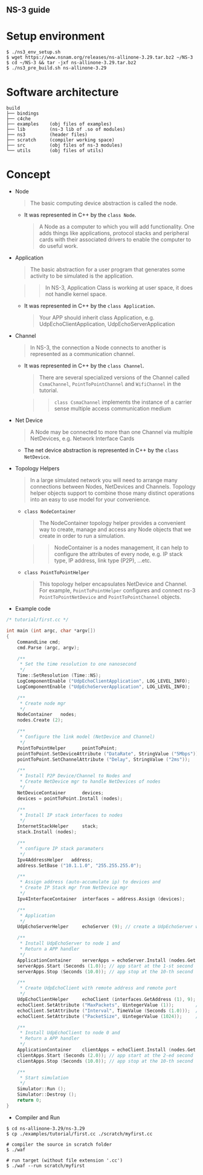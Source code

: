 NS-3 guide
---

# Setup environment
```
$ ./ns3_env_setup.sh
$ wget https://www.nsnam.org/releases/ns-allinone-3.29.tar.bz2 ~/NS-3
$ cd ~/NS-3 && tar -jxf ns-allinone-3.29.tar.bz2
$ ./ns3_pre_build.sh ns-allinone-3.29
```

# Software architecture
```
build
├── bindings
├── c4che
├── examples    (obj files of examples)
├── lib         (ns-3 lib of .so of modules)
├── ns3         (header files)
├── scratch     (compiler working space)
├── src         (obj files of ns-3 modules)
└── utils       (obj files of utils)
```


# Concept

+ Node
    > The basic computing device abstraction is called the node.

    - It was represented in C++ by the `class Node`.
        > A Node as a computer to which you will add functionality.
        One adds things like applications, protocol stacks and peripheral cards
        with their associated drivers to enable the computer to do useful work.

+ Application
    > The basic abstraction for a user program that generates some activity to be simulated is the application.

    >> In NS-3, Application Class is working at user space, it does not handle kernel space.

    - It was represented in C++ by the `class Application`.
        > Your APP should inherit class Application, e.g. UdpEchoClientApplication, UdpEchoServerApplication

+ Channel
    > In NS-3, the connection a Node connects to another is represented as a communication channel.

    - It was represented in C++ by the `class Channel`.
        > There are several specialized versions of the Channel
        called `CsmaChannel`, `PointToPointChannel` and `WifiChannel` in the tutorial.

        >> `class CsmaChannel` implements the instance of a carrier sense multiple access communication medium


+ Net Device
    > A Node may be connected to more than one Channel via multiple NetDevices, e.g. Network Interface Cards

    - The net device abstraction is represented in C++ by the `class NetDevice`.

+ Topology Helpers
    > In a large simulated network you will need to arrange many connections between Nodes, NetDevices and Channels.
    Topology helper objects support to combine those many distinct operations into an easy to use model for your convenience.

    - `class NodeContainer`
        > The NodeContainer topology helper provides a convenient way to create,
        manage and access any Node objects that we create in order to run a simulation.

        >> NodeContainer is a nodes management, it can help to configure the attributes of every node,
        e.g. IP stack type, IP address, link type (P2P), ...etc.

    - `class PointToPointHelper`
        > This topology helper encapsulates NetDevice and Channel.
        For example, `PointToPointHelper` configures and connect ns-3
        `PointToPointNetDevice` and `PointToPointChannel` objects.


+ Example code

```cc
/* tutorial/first.cc */

int main (int argc, char *argv[])
{
    CommandLine cmd;
    cmd.Parse (argc, argv);

    /**
     * Set the time resolution to one nanosecond
     */
    Time::SetResolution (Time::NS);
    LogComponentEnable ("UdpEchoClientApplication", LOG_LEVEL_INFO);
    LogComponentEnable ("UdpEchoServerApplication", LOG_LEVEL_INFO);

    /**
     * Create node mgr
     */
    NodeContainer   nodes;
    nodes.Create (2);

    /**
     * Configure the link model (NetDevice and Channel)
     */
    PointToPointHelper      pointToPoint;
    pointToPoint.SetDeviceAttribute ("DataRate", StringValue ("5Mbps"));
    pointToPoint.SetChannelAttribute ("Delay", StringValue ("2ms"));

    /**
     * Install P2P Device/Channel to Nodes and
     * Create NetDevice mgr to handle NetDevices of nodes
     */
    NetDeviceContainer      devices;
    devices = pointToPoint.Install (nodes);

    /**
     * Install IP stack interfaces to nodes
     */
    InternetStackHelper     stack;
    stack.Install (nodes);

    /**
     * configure IP stack paramaters
     */
    Ipv4AddressHelper   address;
    address.SetBase ("10.1.1.0", "255.255.255.0");

    /**
     * Assign address (auto-accumulate ip) to devices and
     * Create IP Stack mgr from NetDevice mgr
     */
    Ipv4InterfaceContainer  interfaces = address.Assign (devices);

    /**
     * Application
     */
    UdpEchoServerHelper     echoServer (9); // create a UdpEchoServer with port 9

    /**
     * Install UdpEchoServer to node 1 and
     * Return a APP handler
     */
    ApplicationContainer    serverApps = echoServer.Install (nodes.Get (1));
    serverApps.Start (Seconds (1.0)); // app start at the 1-st second
    serverApps.Stop (Seconds (10.0)); // app stop at the 10-th second

    /**
     * Create UdpEchoClient with remote address and remote port
     */
    UdpEchoClientHelper     echoClient (interfaces.GetAddress (1), 9);
    echoClient.SetAttribute ("MaxPackets", UintegerValue (1));        // set client attributes
    echoClient.SetAttribute ("Interval", TimeValue (Seconds (1.0)));  // set client attributes
    echoClient.SetAttribute ("PacketSize", UintegerValue (1024));     // set client attributes

    /**
     * Install UdpEchoClient to node 0 and
     * Return a APP handler
     */
    ApplicationContainer    clientApps = echoClient.Install (nodes.Get (0));
    clientApps.Start (Seconds (2.0)); // app start at the 2-ed second
    clientApps.Stop (Seconds (10.0)); // app stop at the 10-th second

    /**
     * Start simulation
     */
    Simulator::Run ();
    Simulator::Destroy ();
    return 0;
}

```

+ Compiler and Run

```shell
$ cd ns-allinone-3.29/ns-3.29
$ cp ./examples/tutorial/first.cc ./scratch/myfirst.cc

# compiler the source in scratch folder
$ ./waf

# run target (without file extension '.cc')
$ ./waf --run scratch/myfirst
```




